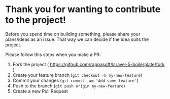 Thank you for wanting to contribute to the project!
================================================
Before you spend time on building something, please share your plans/ideas as an issue. That way we can decide if the idea suits the project.

Please follow this steps when you make a PR:

1. Fork the project ( https://github.com/rappasoft/laravel-5-boilerplate/fork )
2. Create your feature branch (`git checkout -b my-new-feature`)
3. Commit your changes (`git commit -am 'Add some feature'`)
4. Push to the branch (`git push origin my-new-feature`)
5. Create a new Pull Request